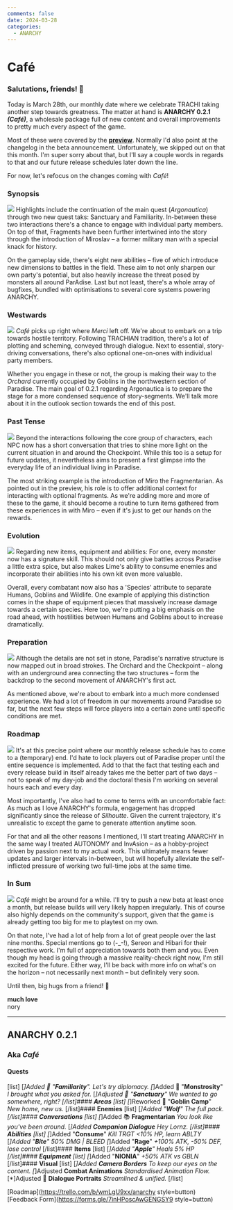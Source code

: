 ```yaml
---
comments: false
date: 2024-03-28
categories:
  - ANARCHY
---
```


# Café

### **Salutations, friends! 👋**

Today is March 28th, our monthly date where we celebrate TRACHI taking another step towards greatness. The matter at hand is **ANARCHY 0.2.1 *(Café)***, a wholesale package full of new content and overall improvements to pretty much every aspect of the game. 

Most of these were covered by the [**preview**](https://store.steampowered.com/news/app/2169000/view/4125931766236263683?l=english). Normally I'd also point at the changelog in the beta announcement. Unfortunately, we skipped out on that this month. I'm super sorry about that, but I'll say a couple words in regards to that and our future release schedules later down the line.

For now, let's refocus on the changes coming with *Café*!

### Synopsis
![](/assets/blog/images/steam/2024/1789643e96b8e1d2e62ab02f87bfe2cc87c703c2.png)
Highlights include the continuation of the main quest (*Argonautica*) through two new quest taks: Sanctuary and Familiarity. In-between these two interactions there's a chance to engage with individual party members. On top of that, Fragments have been further intertwined into the story through the introduction of Miroslav – a former military man with a special knack for history. 

On the gameplay side, there's eight new abilities – five of which introduce new dimensions to battles in the field. These aim to not only sharpen our own party's potential, but also heavily increase the threat posed by monsters all around ParAdise. Last but not least, there's a whole array of bugfixes, bundled with optimisations to several core systems powering ANARCHY.

### Westwards
![](/assets/blog/images/steam/2024/6451afe2ebd95a046ca7e6d474a235284f5c5273.png)
*Café* picks up right where *Merci* left off. We're about to embark on a trip towards hostile territory. Following TRACHIAN tradition, there's a lot of plotting and scheming, conveyed through dialogue. Next to essential, story-driving conversations, there's also optional one-on-ones with individual party members.

Whether you engage in these or not, the group is making their way to the *Orchard* currently occupied by Goblins in the northwestern section of Paradise. The main goal of 0.2.1 regarding Argonautica is to prepare the stage for a more condensed sequence of story-segments. We'll talk more about it in the outlook section towards the end of this post.

### Past Tense
![](/assets/blog/images/steam/2024/0e3b3f7762c5c8751f74da1cd7e71e2d28c8387a.png)
Beyond the interactions following the core group of characters, each NPC now has a short conversation that tries to shine more light on the current situation in and around the Checkpoint. While this too is a setup for future updates, it nevertheless aims to present a first glimpse into the everyday life of an individual living in Paradise.

The most striking example is the introduction of Miro the Fragmentarian. As pointed out in the preview, his role is to offer additional context for interacting with optional fragments. As we're adding more and more of these to the game, it should become a routine to turn items gathered from these experiences in with Miro – even if it's just to get our hands on the rewards.

### Evolution
![](/assets/blog/images/steam/2024/f9409bdbc7285dfef363c32211c2f15287439c53.png)
Regarding new items, equipment and abilities: For one, every monster now has a signature skill. This should not only give battles across Paradise a little extra spice, but also makes Lime's ability to consume enemies and incorporate their abilities into his own kit even more valuable.

Overall, every combatant now also has a 'Species' attribute to separate Humans, Goblins and Wildlife. One example of applying this distinction comes in the shape of equipment pieces that massively increase damage towards a certain species. Here too, we're putting a big emphasis on the road ahead, with hostilities between Humans and Goblins about to increase dramatically.

### Preparation

![](/assets/blog/images/steam/2024/2d13d24a20bbc48a630f9c4f3b2372002a895c14.png)
Although the details are not set in stone, Paradise's narrative structure is now mapped out in broad strokes. The Orchard and the Checkpoint – along with an underground area connecting the two structures – form the backdrop to the second movement of ANARCHY's first act.

As mentioned above, we're about to embark into a much more condensed experience. We had a lot of freedom in our movements around Paradise so far, but the next few steps will force players into a certain zone until specific conditions are met.

### Roadmap
![](/assets/blog/images/steam/2024/c0095465c2abcf4e1865d3f133509ef9bcb1c6ab.png)
It's at this precise point where our monthly release schedule has to come to a (temporary) end. I'd hate to lock players out of Paradise proper until the entire sequence is implemented. Add to that the fact that testing each and every release build in itself already takes me the better part of two days – not to speak of my day-job and the doctoral thesis I'm working on several hours each and every day.

Most importantly, I've also had to come to terms with an uncomfortable fact: As much as I love ANARCHY's formula, engagement has dropped significantly since the release of *Silhoutte*. Given the current trajectory, it's unrealistic to except the game to generate attention anytime soon.

For that and all the other reasons I mentioned, I'll start treating ANARCHY in the same way I treated AUTONOMY and InvAsion – as a hobby-project driven by passion next to my actual work. This ultimately means fewer updates and larger intervals in-between, but will hopefully alleviate the self-inflicted pressure of working two full-time jobs at the same time.

### In Sum
![](/assets/blog/images/steam/2024/56647dd4d9b352ca2221088726ba2a1d809bad58.png)
*Café* might be around for a while. I'll try to push a new beta at least once a month, but release builds will very likely happen irregularly. This of course also highly depends on the community's support, given that the game is already getting too big for me to playtest on my own.

On that note, I've had a lot of help from a lot of great people over the last nine months. Special mentions go to (-_-!), Sereon and Hibari for their respective work. I'm full of appreciation towards both them and you. Even though my head is going through a massive reality-check right now, I'm still excited for the future. Either way, I'll be back with more info on what's on the horizon – not necessarily next month – but definitely very soon.

Until then, big hugs from a friend! 💖

**much love**  
nory

---

## ANARCHY 0.2.1
### Aka *Café*
#### **Quests**
[list]
[*]Added 🥂 "**Familiarity**". 
*Let's try diplomacy.*
[*]Added 🐊 "**Monstrosity**" 
*I brought what you asked for.*
[*]Adjusted 🏡 "**Sanctuary**"
*We wanted to go somewhere, right?*
[/list]#### **Areas**
[list]
[*]Reworked 🥗 "**Goblin Camp**"
*New home, new us.*
[/list]#### **Enemies**
[list]
[*]Added "**Wolf**"
*The full pack.*
[/list]#### **Conversations**
[list]
[*]Added 📚 **Fragmentarian**
*You look like you've been around.*
[*]Added **Companion Dialogue**
*Hey Lornz.*
[/list]#### **Abilities**
[list]
[*]Added "**Consume**"
*Kill TRGT <10% HP, learn ABLTY*
[*]Added "**Bite**"
*50% DMG | BLEED*
[*]Added "**Rage**"
*+100% ATK, -50% DEF, lose control*
[/list]#### **Items**
[list]
[*]Added "**Apple**"
*Heals 5% HP*
[/list]#### **Equipment**
[list]
[*]Added "**NIONIA**"
*+50% ATK vs GBLN*
[/list]#### **Visual**
[list]
[*]Added **Camera Borders**
*To keep our eyes on the content.*
[*]Adjusted **Combat Animations**
*Standardised Animation Flow.*
[*]Adjusted 🎨 **Dialogue Portraits**
*Streamlined & unified.*
[/list]

[Roadmap](https://trello.com/b/wmLgU9xx/anarchy style=button) [Feedback Form](https://forms.gle/7inHPoscAwGENGSY9 style=button)

